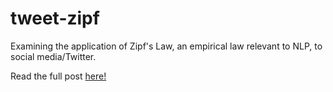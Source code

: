 tweet-zipf
================

Examining the application of Zipf's Law, an empirical law relevant to NLP, to social media/Twitter.

Read the full post [here!]("edz504.github.io/tweet-zipf")
